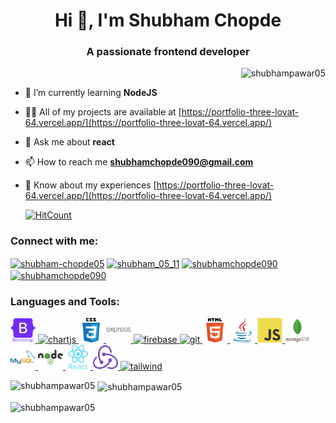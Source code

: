 <h1 align="center">Hi 👋, I'm Shubham Chopde</h1>
<h3 align="center">A passionate frontend developer</h3>
<div>
  


<p align="right"> <img width=400 src="https://miro.medium.com/v2/resize:fit:1400/1*gReLR6hZjwyBxHmfLN1AVw.gif" alt="shubhampawar05" /> </p>
  

- 🌱 I’m currently learning **NodeJS**

- 👨‍💻 All of my projects are available at [https://portfolio-three-lovat-64.vercel.app/](https://portfolio-three-lovat-64.vercel.app/)

- 💬 Ask me about **react**

- 📫 How to reach me **shubhamchopde090@gmail.com**

- 📄 Know about my experiences [https://portfolio-three-lovat-64.vercel.app/](https://portfolio-three-lovat-64.vercel.app/)
  
  [![HitCount](https://hits.dwyl.com/shubhampawar05/shubhampawar05.svg?style=flat-square)](http://hits.dwyl.com/shubhampawar05/shubhampawar05)

<h3 align="left">Connect with me:</h3>
<p align="left">
<a href="https://linkedin.com/in/shubham-chopde05" target="blank"><img align="center" src="https://raw.githubusercontent.com/rahuldkjain/github-profile-readme-generator/master/src/images/icons/Social/linked-in-alt.svg" alt="shubham-chopde05" height="30" width="40" /></a>
<a href="https://instagram.com/shubham_05_11" target="blank"><img align="center" src="https://raw.githubusercontent.com/rahuldkjain/github-profile-readme-generator/master/src/images/icons/Social/instagram.svg" alt="shubham_05_11" height="30" width="40" /></a>
<a href="https://www.hackerrank.com/shubhamchopde090" target="blank"><img align="center" src="https://raw.githubusercontent.com/rahuldkjain/github-profile-readme-generator/master/src/images/icons/Social/hackerrank.svg" alt="shubhamchopde090" height="30" width="40" /></a>
<a href="https://www.leetcode.com/shubhamchopde090" target="blank"><img align="center" src="https://raw.githubusercontent.com/rahuldkjain/github-profile-readme-generator/master/src/images/icons/Social/leet-code.svg" alt="shubhamchopde090" height="30" width="40" /></a>
</p>

<h3 align="left">Languages and Tools:</h3>
<p align="left"> <a href="https://getbootstrap.com" target="_blank" rel="noreferrer"> <img src="https://raw.githubusercontent.com/devicons/devicon/master/icons/bootstrap/bootstrap-plain-wordmark.svg" alt="bootstrap" width="40" height="40"/> </a> <a href="https://www.chartjs.org" target="_blank" rel="noreferrer"> <img src="https://www.chartjs.org/media/logo-title.svg" alt="chartjs" width="40" height="40"/> </a> <a href="https://www.w3schools.com/css/" target="_blank" rel="noreferrer"> <img src="https://raw.githubusercontent.com/devicons/devicon/master/icons/css3/css3-original-wordmark.svg" alt="css3" width="40" height="40"/> </a> <a href="https://expressjs.com" target="_blank" rel="noreferrer"> <img src="https://raw.githubusercontent.com/devicons/devicon/master/icons/express/express-original-wordmark.svg" alt="express" width="40" height="40"/> </a> <a href="https://firebase.google.com/" target="_blank" rel="noreferrer"> <img src="https://www.vectorlogo.zone/logos/firebase/firebase-icon.svg" alt="firebase" width="40" height="40"/> </a> <a href="https://git-scm.com/" target="_blank" rel="noreferrer"> <img src="https://www.vectorlogo.zone/logos/git-scm/git-scm-icon.svg" alt="git" width="40" height="40"/> </a> <a href="https://www.w3.org/html/" target="_blank" rel="noreferrer"> <img src="https://raw.githubusercontent.com/devicons/devicon/master/icons/html5/html5-original-wordmark.svg" alt="html5" width="40" height="40"/> </a> <a href="https://www.java.com" target="_blank" rel="noreferrer"> <img src="https://raw.githubusercontent.com/devicons/devicon/master/icons/java/java-original.svg" alt="java" width="40" height="40"/> </a> <a href="https://developer.mozilla.org/en-US/docs/Web/JavaScript" target="_blank" rel="noreferrer"> <img src="https://raw.githubusercontent.com/devicons/devicon/master/icons/javascript/javascript-original.svg" alt="javascript" width="40" height="40"/> </a> <a href="https://www.mongodb.com/" target="_blank" rel="noreferrer"> <img src="https://raw.githubusercontent.com/devicons/devicon/master/icons/mongodb/mongodb-original-wordmark.svg" alt="mongodb" width="40" height="40"/> </a> <a href="https://www.mysql.com/" target="_blank" rel="noreferrer"> <img src="https://raw.githubusercontent.com/devicons/devicon/master/icons/mysql/mysql-original-wordmark.svg" alt="mysql" width="40" height="40"/> </a> <a href="https://nodejs.org" target="_blank" rel="noreferrer"> <img src="https://raw.githubusercontent.com/devicons/devicon/master/icons/nodejs/nodejs-original-wordmark.svg" alt="nodejs" width="40" height="40"/> </a> <a href="https://reactjs.org/" target="_blank" rel="noreferrer"> <img src="https://raw.githubusercontent.com/devicons/devicon/master/icons/react/react-original-wordmark.svg" alt="react" width="40" height="40"/> </a> <a href="https://redux.js.org" target="_blank" rel="noreferrer"> <img src="https://raw.githubusercontent.com/devicons/devicon/master/icons/redux/redux-original.svg" alt="redux" width="40" height="40"/> </a> <a href="https://tailwindcss.com/" target="_blank" rel="noreferrer"> <img src="https://www.vectorlogo.zone/logos/tailwindcss/tailwindcss-icon.svg" alt="tailwind" width="40" height="40"/> </a> </p>

<p><img align="left" src="https://github-readme-stats.vercel.app/api/top-langs?username=shubhampawar05&show_icons=true&locale=en&layout=compact" alt="shubhampawar05" /></p>

<p>&nbsp;<img align="center" src="https://github-readme-stats.vercel.app/api?username=shubhampawar05&show_icons=true&locale=en" alt="shubhampawar05" /></p>

<p><img align="center" src="https://github-readme-streak-stats.herokuapp.com/?user=shubhampawar05&" alt="shubhampawar05" /></p>


<!---
shubhampawar05/shubhampawar05 is a ✨ special ✨ repository because its `README.md` (this file) appears on your GitHub profile.
You can click the Preview link to take a look at your changes.
--->
